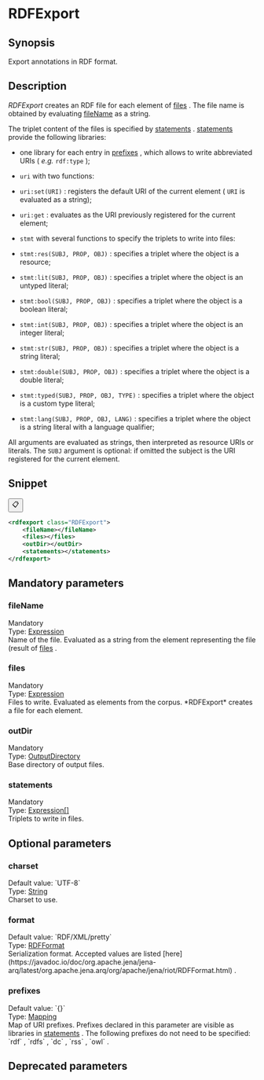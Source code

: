 <h1 class="module">RDFExport</h1>

## Synopsis

Export annotations in RDF format.

## Description

 *RDFExport* creates an RDF file for each element of <a href="#files" class="param">files</a> . The file name is obtained by evaluating <a href="#fileName" class="param">fileName</a> as a string.

The triplet content of the files is specified by <a href="#statements" class="param">statements</a> . <a href="#statements" class="param">statements</a> provide the following libraries:
* one library for each entry in <a href="#prefixes" class="param">prefixes</a> , which allows to write abbreviated URIs ( *e.g.*  `rdf:type` );
*  `uri` with two functions:
*  `uri:set(URI)` : registers the default URI of the current element ( `URI` is evaluated as a string);
*  `uri:get` : evaluates as the URI previously registered for the current element;


*  `stmt` with several functions to specify the triplets to write into files:
*  `stmt:res(SUBJ, PROP, OBJ)` : specifies a triplet where the object is a resource;
*  `stmt:lit(SUBJ, PROP, OBJ)` : specifies a triplet where the object is an untyped literal;
*  `stmt:bool(SUBJ, PROP, OBJ)` : specifies a triplet where the object is a boolean literal;
*  `stmt:int(SUBJ, PROP, OBJ)` : specifies a triplet where the object is an integer literal;
*  `stmt:str(SUBJ, PROP, OBJ)` : specifies a triplet where the object is a string literal;
*  `stmt:double(SUBJ, PROP, OBJ)` : specifies a triplet where the object is a double literal;
*  `stmt:typed(SUBJ, PROP, OBJ, TYPE)` : specifies a triplet where the object is a custom type literal;
*  `stmt:lang(SUBJ, PROP, OBJ, LANG)` : specifies a triplet where the object is a string literal with a language qualifier;

All arguments are evaluated as strings, then interpreted as resource URIs or literals. The `SUBJ` argument is optional: if omitted the subject is the URI registered for the current element.



## Snippet



<button class="copy-code-button" title="Copy to clipboard" onclick="copy_code(this)">📋</button>
```xml
<rdfexport class="RDFExport">
    <fileName></fileName>
    <files></files>
    <outDir></outDir>
    <statements></statements>
</rdfexport>
```

## Mandatory parameters

<h3 id="fileName" class="param">fileName</h3>

<div class="param-level param-level-mandatory">Mandatory
</div>
<div class="param-type">Type: <a href="../converter/fr.inra.maiage.bibliome.alvisnlp.core.corpus.expressions.Expression" class="converter">Expression</a>
</div>
Name of the file. Evaluated as a string from the element representing the file (result of <a href="#files" class="param">files</a> .

<h3 id="files" class="param">files</h3>

<div class="param-level param-level-mandatory">Mandatory
</div>
<div class="param-type">Type: <a href="../converter/fr.inra.maiage.bibliome.alvisnlp.core.corpus.expressions.Expression" class="converter">Expression</a>
</div>
Files to write. Evaluated as elements from the corpus. *RDFExport* creates a file for each element.

<h3 id="outDir" class="param">outDir</h3>

<div class="param-level param-level-mandatory">Mandatory
</div>
<div class="param-type">Type: <a href="../converter/fr.inra.maiage.bibliome.util.files.OutputDirectory" class="converter">OutputDirectory</a>
</div>
Base directory of output files.

<h3 id="statements" class="param">statements</h3>

<div class="param-level param-level-mandatory">Mandatory
</div>
<div class="param-type">Type: <a href="../converter/fr.inra.maiage.bibliome.alvisnlp.core.corpus.expressions.Expression%5B%5D" class="converter">Expression[]</a>
</div>
Triplets to write in files.

## Optional parameters

<h3 id="charset" class="param">charset</h3>

<div class="param-level param-level-default-value">Default value: `UTF-8`
</div>
<div class="param-type">Type: <a href="../converter/java.lang.String" class="converter">String</a>
</div>
Charset to use.

<h3 id="format" class="param">format</h3>

<div class="param-level param-level-default-value">Default value: `RDF/XML/pretty`
</div>
<div class="param-type">Type: <a href="../converter/org.apache.jena.riot.RDFFormat" class="converter">RDFFormat</a>
</div>
Serialization format. Accepted values are listed [here](https://javadoc.io/doc/org.apache.jena/jena-arq/latest/org.apache.jena.arq/org/apache/jena/riot/RDFFormat.html) .

<h3 id="prefixes" class="param">prefixes</h3>

<div class="param-level param-level-default-value">Default value: `{}`
</div>
<div class="param-type">Type: <a href="../converter/fr.inra.maiage.bibliome.alvisnlp.core.module.types.Mapping" class="converter">Mapping</a>
</div>
Map of URI prefixes. Prefixes declared in this parameter are visible as libraries in <a href="#statements" class="param">statements</a> . The following prefixes do not need to be specified: `rdf` , `rdfs` , `dc` , `rss` , `owl` .

## Deprecated parameters

